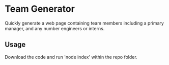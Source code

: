 # Team Generator

Quickly generate a web page containing team members including a primary manager, and any number engineers or interns. 

## Usage
Download the code and run 'node index' within the repo folder.


